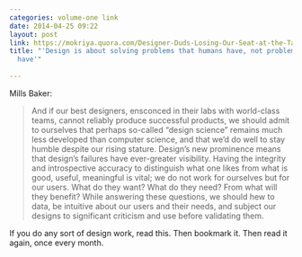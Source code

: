 ```yaml
---
categories: volume-one link
date: 2014-04-25 09:22
layout: post
link: https://mokriya.quora.com/Designer-Duds-Losing-Our-Seat-at-the-Table
title: "'Design is about solving problems that humans have, not problems that products
  have'"
 
---
```



Mills Baker: 

> And if our best designers, ensconced in their labs with world-class teams, cannot reliably produce successful products, we should admit to ourselves that perhaps so-called “design science” remains much less developed than computer science, and that we’d do well to stay humble despite our rising stature. Design’s new prominence means that design’s failures have ever-greater visibility. Having the integrity and introspective accuracy to distinguish what one likes from what is good, useful, meaningful is vital; we do not work for ourselves but for our users. What do they want? What do they need? From what will they benefit? While answering these questions, we should hew to data, be intuitive about our users and their needs, and subject our designs to significant criticism and use before validating them. 

If you do any sort of design work, read this. Then bookmark it. Then read it again, once every month. 
